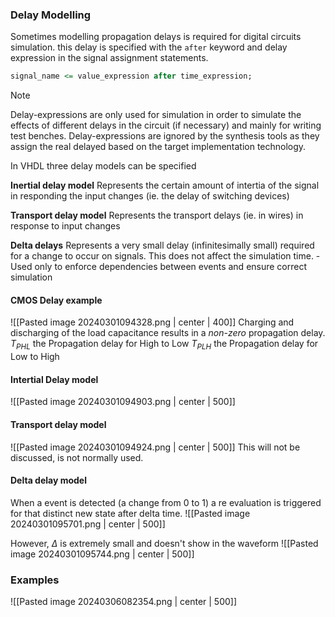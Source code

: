 ### Delay Modelling
Sometimes modelling propagation delays is required for digital circuits simulation. this delay is specified with the `after` keyword and delay expression in the signal assignment statements. 
```vhdl
signal_name <= value_expression after time_expression;
```
>[!note]
>Delay-expressions are only used for simulation in order to simulate the effects of different delays in the circuit (if necessary) and mainly for writing test benches. Delay-expressions are ignored by the synthesis tools as they assign the real delayed based on the target implementation technology. 

In VHDL three delay models can be specified

**Inertial delay model** Represents the certain amount of intertia of the signal in responding the input changes (ie.  the delay of switching devices)

**Transport delay model** Represents the transport delays (ie. in wires) in response to input changes

**Delta delays** Represents a very small delay (infinitesimally small) required for a change to occur on signals. This does not affect the simulation time. - Used only to enforce dependencies between events and ensure correct simulation

#### CMOS Delay example
![[Pasted image 20240301094328.png | center | 400]]
Charging and discharging of the load capacitance results in a *non-zero* propagation delay. 
$T_{PHL}$ the Propagation delay for High to Low
$T_{PLH}$ the Propagation delay for Low to High

#### Intertial Delay model
![[Pasted image 20240301094903.png | center | 500]]

#### Transport delay model
![[Pasted image 20240301094924.png | center | 500]]
This will not be discussed, is not normally used. 

#### Delta delay model
When a event is detected (a change from 0 to 1) a re evaluation is triggered for that distinct new state after delta time. 
![[Pasted image 20240301095701.png | center | 500]]

However, $\Delta$ is extremely small and doesn't show in the waveform
![[Pasted image 20240301095744.png | center | 500]]



### Examples
![[Pasted image 20240306082354.png | center  | 500]]

